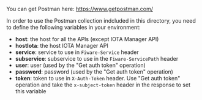 You can get Postman here: https://www.getpostman.com/

In order to use the Postman collection indcluded in this directory, you need to define the following variables in your environment:

* **host**: the host for all the APIs (except IOTA Manager API)
* **hostIota**: the host IOTA Manager API
* **service**: service to use in `Fiware-Service` header
* **subservice**: subservice to use in the `Fiware-ServicePath` header
* **user**: user (used by the "Get auth token" operation)
* **password**: password (used by the "Get auth token" operation)
* **token**: token to use in `X-Auth-Token` header. Use "Get auth token" operation and take the `x-subject-token` header in the response to set this variable
